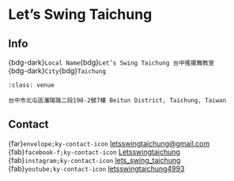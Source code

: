 # Let’s Swing Taichung

## Info

{bdg-dark}`Local Name`{bdg}`Let’s Swing Taichung 台中搖擺舞教室`  
{bdg-dark}`City`{bdg}`Taichung`  

```{admonition} Venue
:class: venue

台中市北屯區瀋陽路二段198-2號7樓 Beitun District, Taichung, Taiwan
```

## Contact

{far}`envelope;ky-contact-icon` <letsswingtaichung@gmail.com>  
{fab}`facebook-f;ky-contact-icon` [Letsswingtaichung](https://www.facebook.com/Letsswingtaichung)  
{fab}`instagram;ky-contact-icon` [lets_swing_taichung](http://instagram.com/lets_swing_taichung)  
{fab}`youtube;ky-contact-icon` [letsswingtaichung4993](https://youtube.com/letsswingtaichung4993)  
